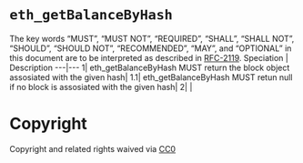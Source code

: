 # `eth_getBalanceByHash`

The key words “MUST”, “MUST NOT”, “REQUIRED”, “SHALL”, “SHALL NOT”, “SHOULD”, “SHOULD NOT”, “RECOMMENDED”, “MAY”, and “OPTIONAL” in this document are to be interpreted as described in [RFC-2119](https://www.ietf.org/rfc/rfc2119.txt).
Speciation | Description
---|---
1| eth_getBalanceByHash MUST return the block object assosiated with the given hash|
1.1| eth_getBalanceByHash MUST retun null if no block is assosiated with the given hash|
2| |
# Copyright
Copyright and related rights waived via [CC0](https://creativecommons.org/publicdomain/zero/1.0/)